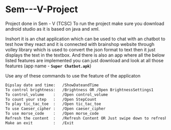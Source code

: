# Sem---V-Project
Project done in Sem - V (TCSC)
To run the project make sure you download android studio as it is based on java and xml.

Inshort it is an chat application which can be used to chat with an chatbot to test how they react and it is connected with brainshop website through volley library which is used to convert the json format to text then it just displays the text in the textbox. And there is also an app where all the below listed features are implemented you can just download and look at all those features (app name - **`Super Chatbot.apk`**)

Use any of these commands to use the feature of the applicaton

```bash
Dipslay date and time:   /ShowDateandTime
To control brightness:   /Brightness OR /Open BrightnessSettings1
To control_volume    :   /Open control_volume
To count your step   :   /Open StepCount
To play tic_tac_toe  :   /Open tic_tac_toe 
To use Caeser_cipher :   /Open caeser_cipher 
To use morse_code    :   /Open morse_code  
Refresh the content  :   /Refresh Content OR Just swipe down to refresh
Make an exit         :   /Exit
```
